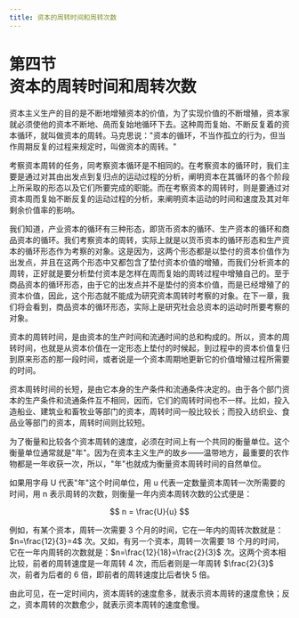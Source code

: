 ```yaml
---
title: 资本的周转时间和周转次数
---
```


# 第四节<br>**资本的周转时间和周转次数**

资本主义生产的目的是不断地增殖资本的价值，为了实现价值的不断增殖，资本家就必须使他的资本不断地、咼而复始地循环下去。这种周而复始、不断反复着的资本循环，就叫做资本的周转。马克思说："资本的循环，不当作孤立的行为，但当作周期反复的过程来规定时，叫做资本的周转。"

考察资本周转的任务，同考察资本循环是不相同的。在考察资本的循环时，我们主要是通过对其由出发点到复归点的运动过程的分析，阐明资本在其循环的各个阶段上所采取的形态以及它们所要完成的职能。而在考察资本的周转时，则是要通过对资本周而复始不断反复的运动过程的分析，来阐明资本运动的时间和速度及其对年剩余价值率的影响。

我们知道，产业资本的循环有三种形态，即货币资本的循环、生产资本的循环和商品资本的循环。我们考察资本的周转，实际上就是以货币资本的循环形态和生产资本的循环形态作为考察的对象。这是因为，这两个形态都是以垫付的资本价值作为出发点，并且在这两个形态中又都包含了垫付资本价值的增殖，而我们分析资本的周转，正好就是要分析垫付资本是怎样在周而复始的周转过程中增殖自己的。至于商品资本的循环形态，由于它的出发点并不是垫付的资本价值，而是已经增殖了的资本价值，因此，这个形态就不能成为研究资本周转时考察的对象。在下一章，我们将会看到，商品资本的循环形态，实际上是研究社会总资本的运动时所要考察的对象。

资本的周转时间，是由资本的生产时间和流通时间的总和构成的。所以，资本的周转时间，也就是从资本价值在一定形态上垫付的时候起，到过程中的资本价值复归到原来形态的那一段时间，或者说是一个资本周期地更新它的价值增殖过程所需要的时间。

资本周转时间的长短，是由它本身的生产条件和流通条件决定的。由于各个部门资本的生产条件和流通条件互不相同，因而，它们的周转时间也不一样。比如，投入造船业、建筑业和畜牧业等部门的资本，周转时间一般比较长；而投入纺织业、食品业等部门的资本，周转时间则比较短。

为了衡量和比较各个资本周转的速度，必须在时间上有一个共同的衡量单位。这个衡量单位通常就是"年"。因为在资本主义生产的故乡——温带地方，最重要的农作物都是一年收获一次，所以，"年"也就成为衡量资本周转时间的自然单位。

如果用字母 U 代表"年"这个时间单位，用 u 代表一定数量资本周转一次所需要的时间，用 n 表示周转的次数，则衡量一年内资本周转次数的公式便是：

$$
n = \frac{U}{u}
$$

例如，有某个资本，周转一次需要 3 个月的时间，它在一年内的周转次数就是：$n=\frac{12}{3}=4$ 次。又如，有另一个资本，周转一次需要 18 个月的时间，它在一年内周转的次数就是：$n=\frac{12}{18}=\frac{2}{3}$ 次。这两个资本相比较，前者的周转速度是一年周转 4 次，而后者则是一年周转 $\frac{2}{3}$ 次，前者为后者的 6 倍，即前者的周转速度比后者快 5 倍。

由此可见，在一定时间内，资本周转的速度愈多，就表示资本周转的速度愈快；反之，资本周转的次数愈少，就表示资本周转的速度愈慢。